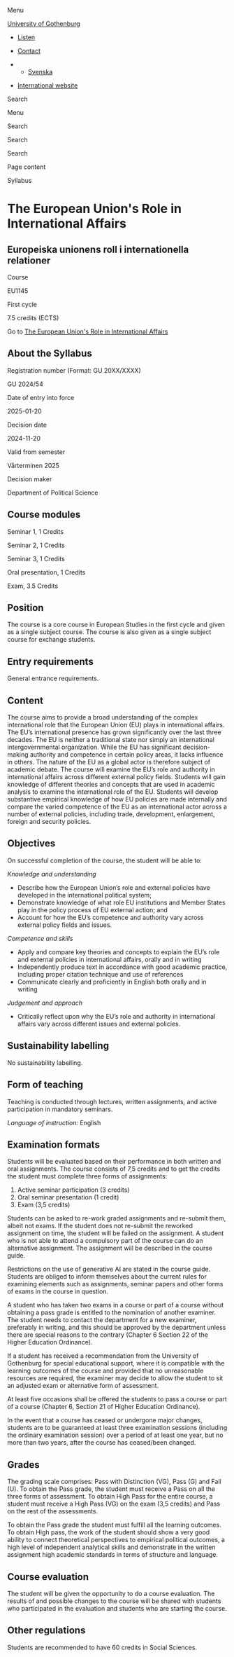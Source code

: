 Menu

[University of Gothenburg](/en)

- [Listen](//app-eu.readspeaker.com/cgi-bin/rsent?customerid=9467&lang=en_uk&readclass=region--content&url=https%3A%2F%2Fwww.gu.se%2Fen%2Fstudy-gothenburg%2Fthe-european-unions-role-in-international-affairs-eu1145%2Fsyllabus%2Fdfb2923a-a5aa-11ef-b71a-5348ec534cc8 "Listen with ReadSpeaker")

- [Contact](/en/contact)

- - [Svenska](/studera/hitta-utbildning/europeiska-unionens-roll-i-internationella-relationer-eu1145/kursplan/dfb2923a-a5aa-11ef-b71a-5348ec534cc8)
- [International website](/en/study-gothenburg/the-european-unions-role-in-international-affairs-eu1145/syllabus/dfb2923a-a5aa-11ef-b71a-5348ec534cc8)

Search


Menu


Search


Search

Search

Page content

Syllabus


# The European Union's Role in International Affairs

## Europeiska unionens roll i internationella relationer

Course


EU1145


First cycle


7.5 credits (ECTS)


Go to
[The European Union's Role in International Affairs](/en/study-gothenburg/the-european-unions-role-in-international-affairs-eu1145)

## About the Syllabus

Registration number (Format: GU 20XX/XXXX)


GU 2024/54


Date of entry into force


2025-01-20


Decision date


2024-11-20


Valid from semester


Vårterminen 2025


Decision maker


Department of Political Science


## Course modules

Seminar 1, 1 Credits


Seminar 2, 1 Credits


Seminar 3, 1 Credits


Oral presentation, 1 Credits


Exam, 3.5 Credits


## Position

The course is a core course in European Studies in the first cycle and given as a single subject course. The course is also given as a single subject course for exchange students.

## Entry requirements

General entrance requirements.


## Content

The course aims to provide a broad understanding of the complex international role that the European Union (EU) plays in international affairs. The EU’s international presence has grown significantly over the last three decades. The EU is neither a traditional state nor simply an international intergovernmental organization. While the EU has significant decision-making authority and competence in certain policy areas, it lacks influence in others. The nature of the EU as a global actor is therefore subject of academic debate. The course will examine the EU’s role and authority in international affairs across different external policy fields. Students will gain knowledge of different theories and concepts that are used in academic analysis to examine the international role of the EU. Students will develop substantive empirical knowledge of how EU policies are made internally and compare the varied competence of the EU as an international actor across a number of external policies, including trade, development, enlargement, foreign and security policies.

## Objectives

On successful completion of the course, the student will be able to:

_Knowledge and understanding_

- Describe how the European Union’s role and external policies have developed in the international political system;
- Demonstrate knowledge of what role EU institutions and Member States play in the policy process of EU external action; and
- Account for how the EU’s competence and authority vary across external policy fields and issues.

_Competence and skills_

- Apply and compare key theories and concepts to explain the EU’s role and external policies in international affairs, orally and in writing
- Independently produce text in accordance with good academic practice, including proper citation technique and use of references
- Communicate clearly and proficiently in English both orally and in writing

_Judgement and approach_

- Critically reflect upon why the EU’s role and authority in international affairs vary across different issues and external policies.

## Sustainability labelling

No sustainability labelling.


## Form of teaching

Teaching is conducted through lectures, written assignments, and active participation in mandatory seminars.

_Language of instruction:_ English

## Examination formats

Students will be evaluated based on their performance in both written and oral assignments. The course consists of 7,5 credits and to get the credits the student must complete three forms of assignments:

1. Active seminar participation (3 credits)
2. Oral seminar presentation (1 credit)
3. Exam (3,5 credits)

Students can be asked to re-work graded assignments and re-submit them, albeit not exams. If the student does not re-submit the reworked assignment on time, the student will be failed on the assignment. A student who is not able to attend a compulsory part of the course can do an alternative assignment. The assignment will be described in the course guide.

Restrictions on the use of generative AI are stated in the course guide. Students are obliged to inform themselves about the current rules for examining elements such as assignments, seminar papers and other forms of exams in the course in question.

A student who has taken two exams in a course or part of a course without obtaining a pass grade is entitled to the nomination of another examiner. The student needs to contact the department for a new examiner, preferably in writing, and this should be approved by the department unless there are special reasons to the contrary (Chapter 6 Section 22 of the Higher Education Ordinance).

If a student has received a recommendation from the University of Gothenburg for special educational support, where it is compatible with the learning outcomes of the course and provided that no unreasonable resources are required, the examiner may decide to allow the student to sit an adjusted exam or alternative form of assessment.

At least five occasions shall be offered the students to pass a course or part of a course (Chapter 6, Section 21 of Higher Education Ordinance).

In the event that a course has ceased or undergone major changes, students are to be guaranteed at least three examination sessions (including the ordinary examination session) over a period of at least one year, but no more than two years, after the course has ceased/been changed.

## Grades

The grading scale comprises: Pass with Distinction (VG), Pass (G) and Fail (U). To obtain the Pass grade, the student must receive a Pass on all the three forms of assessment. To obtain High Pass for the entire course, a student must receive a High Pass (VG) on the exam (3,5 credits) and Pass on the rest of the assessments.

To obtain the Pass grade the student must fulfill all the learning outcomes. To obtain High pass, the work of the student should show a very good ability to connect theoretical perspectives to empirical political outcomes, a high level of independent analytical skills and demonstrate in the written assignment high academic standards in terms of structure and language.

## Course evaluation

The student will be given the opportunity to do a course evaluation. The results of and possible changes to the course will be shared with students who participated in the evaluation and students who are starting the course.

## Other regulations

Students are recommended to have 60 credits in Social Sciences.